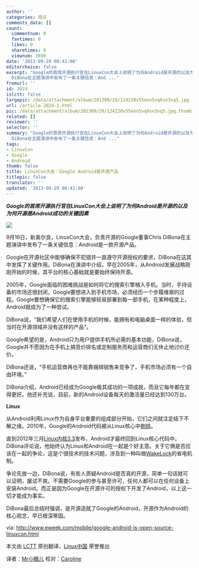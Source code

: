 ```yaml
---
author: ''
categories: 观点
comments_data: []
count:
  commentnum: 0
  favtimes: 0
  likes: 0
  sharetimes: 0
  viewnum: 3690
date: '2013-09-29 08:42:00'
editorchoice: false
excerpt: "Google的首席开源执行官在LinuxCon大会上说明了为何Android是开源的以及为何开源是Android成功的关键因素\r\n\r\n9月16日，新奥尔良，LinuxCon大会，负责开源的Google董事Chris
  DiBona在主题演讲中发布了一条关键信息：And ..."
fromurl: ''
id: 2024
islctt: false
largepic: /data/attachment/album/201309/28/124220v55enn5vq6sn3vq5.jpg
url: /article-2024-1.html
pic: /data/attachment/album/201309/28/124220v55enn5vq6sn3vq5.jpg.thumb.jpg
related: []
reviewer: ''
selector: ''
summary: "Google的首席开源执行官在LinuxCon大会上说明了为何Android是开源的以及为何开源是Android成功的关键因素\r\n\r\n9月16日，新奥尔良，LinuxCon大会，负责开源的Google董事Chris
  DiBona在主题演讲中发布了一条关键信息：And ..."
tags:
- LinuxCon
- Google
- Android
thumb: false
title: LinuxCon大会：Google Android是开源产品
titlepic: false
translator: ''
updated: '2013-09-29 08:42:00'
---
```


***Google的首席开源执行官在LinuxCon大会上说明了为何Android是开源的以及为何开源是Android成功的关键因素***


![](/data/attachment/album/201309/28/124220v55enn5vq6sn3vq5.jpg)


9月16日，新奥尔良，LinuxCon大会，负责开源的Google董事Chris DiBona在主题演讲中发布了一条关键信息：Android是一款开源产品。


Google在开源社区中能够确保不犯错并一直遵守开源授权的要求，DiBona在这其中发挥了关键作用。DiBona在演讲中介绍，早在2005年，从Android发展战略刚刚开始的时候，其平台的核心基础就是要始终保持开源。


2005年，Google面临的困难挑战是如何将它的搜索引擎植入手机。当时，手持设备的市场还很封闭，Google要想进入到手机市场，必须经历一个步履维艰的过程。Google要想确保它的搜索引擎能够轻易部署到每一部手机，在某种程度上，Android就成为了一种尝试。


DiBona说，“我们希望人们在使用手机的时候，能拥有和电脑桌面一样的体验，但当时在开源领域并没有这样的产品”。


Google希望的是，Android只为用户提供手机所必需的基本功能，DiBona说，Google并不愿因为在手机上搞竞价排名或定制服务而和运营商们无休止地讨价还价。


DiBona还说，“手机运营商再也不能靠捆绑销售来竞争了，手机市场必须有一个自由环境。”


DiBona介绍，Android已经成为Google极其成功的一项成就，而且它每年都在变得更好。他还补充说，目前，新的Android设备每天的激活量已经达到130万台。


**Linux**


从Android利用Linux作为自身平台重要的组成部分开始，它们之间就注定结下不解之缘。2010年，Google的Android代码被从Linux核心中[剔除](http://www.linuxplanet.com/linuxplanet/reports/7150/1/)。


直到2012年三月[Linux内核3.3](http://www.datamation.com/open-source/linux-3.3-boosts-linux-mobility.html)发布，Android才最终回到Linux核心代码中。DiBona评论说，他始终认为Linux和Android在一起是个好主意。关于它俩是否应该在一起的争论，这是个很技术的技术问题，涉及到一种叫做[WakeLock](http://developer.android.com/reference/android/os/PowerManager.WakeLock.html)的省电机制。


争论先放一边，DiBona说，有些人质疑Android是否真的开源，简单一句话就可以证明，屡试不爽。不需要Google的参与甚至许可，任何人都可以在任何设备上安装Android。而正是因为Google在开源许可的授权下开发了Android，以上这一切才能成为事实。


DiBona最后总结时强调，是开源造就了Google的Android，开源作为Android的核心观念，早已根深蒂固。


via: <http://www.eweek.com/mobile/google-android-is-open-source-linuxcon.html>


本文由 [LCTT](https://github.com/LCTT/TranslateProject) 原创翻译，[Linux中国](http://linux.cn/portal.php) 荣誉推出


译者：[Mr小眼儿](http://linux.cn/space/14801) 校对：[Caroline](http://linux.cn/space/14763)